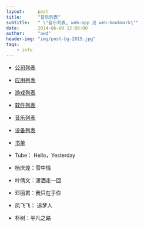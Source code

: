 ```yaml
---
layout:     post
title:      "音乐列表"
subtitle:   " \"音乐列表, web-app 见 web-bookmark\""
date:       2014-06-09 12:00:00
author:     "awd"
header-img: "img/post-bg-2015.jpg"
tags:
    - info
---
```

- [公司列表](/2014/06/09/公司列表/)
- [应用列表](/2014/06/09/应用列表/)
- [游戏列表](/2014/06/09/游戏列表/)
- [软件列表](/2014/06/09/软件列表/)
- [音乐列表](/2014/06/09/音乐列表/)
- [设备列表](/2014/06/09/设备列表/)
- [书单](/2014/06/09/书单/)

- Tube： Hello，Yesterday
- 杨庆煌：雪中情
- 叶倩⽂：潇洒⾛一回
- 邓丽君：我只在乎你
 
- 凤⻜飞： 追梦⼈
- 朴树：平凡之路


